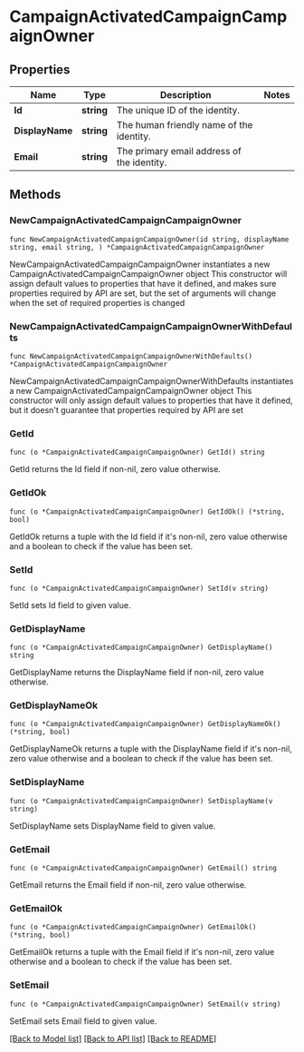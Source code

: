 # CampaignActivatedCampaignCampaignOwner

## Properties

Name | Type | Description | Notes
------------ | ------------- | ------------- | -------------
**Id** | **string** | The unique ID of the identity. | 
**DisplayName** | **string** | The human friendly name of the identity. | 
**Email** | **string** | The primary email address of the identity. | 

## Methods

### NewCampaignActivatedCampaignCampaignOwner

`func NewCampaignActivatedCampaignCampaignOwner(id string, displayName string, email string, ) *CampaignActivatedCampaignCampaignOwner`

NewCampaignActivatedCampaignCampaignOwner instantiates a new CampaignActivatedCampaignCampaignOwner object
This constructor will assign default values to properties that have it defined,
and makes sure properties required by API are set, but the set of arguments
will change when the set of required properties is changed

### NewCampaignActivatedCampaignCampaignOwnerWithDefaults

`func NewCampaignActivatedCampaignCampaignOwnerWithDefaults() *CampaignActivatedCampaignCampaignOwner`

NewCampaignActivatedCampaignCampaignOwnerWithDefaults instantiates a new CampaignActivatedCampaignCampaignOwner object
This constructor will only assign default values to properties that have it defined,
but it doesn't guarantee that properties required by API are set

### GetId

`func (o *CampaignActivatedCampaignCampaignOwner) GetId() string`

GetId returns the Id field if non-nil, zero value otherwise.

### GetIdOk

`func (o *CampaignActivatedCampaignCampaignOwner) GetIdOk() (*string, bool)`

GetIdOk returns a tuple with the Id field if it's non-nil, zero value otherwise
and a boolean to check if the value has been set.

### SetId

`func (o *CampaignActivatedCampaignCampaignOwner) SetId(v string)`

SetId sets Id field to given value.


### GetDisplayName

`func (o *CampaignActivatedCampaignCampaignOwner) GetDisplayName() string`

GetDisplayName returns the DisplayName field if non-nil, zero value otherwise.

### GetDisplayNameOk

`func (o *CampaignActivatedCampaignCampaignOwner) GetDisplayNameOk() (*string, bool)`

GetDisplayNameOk returns a tuple with the DisplayName field if it's non-nil, zero value otherwise
and a boolean to check if the value has been set.

### SetDisplayName

`func (o *CampaignActivatedCampaignCampaignOwner) SetDisplayName(v string)`

SetDisplayName sets DisplayName field to given value.


### GetEmail

`func (o *CampaignActivatedCampaignCampaignOwner) GetEmail() string`

GetEmail returns the Email field if non-nil, zero value otherwise.

### GetEmailOk

`func (o *CampaignActivatedCampaignCampaignOwner) GetEmailOk() (*string, bool)`

GetEmailOk returns a tuple with the Email field if it's non-nil, zero value otherwise
and a boolean to check if the value has been set.

### SetEmail

`func (o *CampaignActivatedCampaignCampaignOwner) SetEmail(v string)`

SetEmail sets Email field to given value.



[[Back to Model list]](../README.md#documentation-for-models) [[Back to API list]](../README.md#documentation-for-api-endpoints) [[Back to README]](../README.md)


